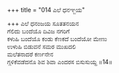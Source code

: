 +++
title = "014 ಎಲೆ ಧನಞ್ಜಯ"

+++
ಎಲೆ ಧನಂಜಯ ಸೂತತನಯನ  
ಗೆಲಿದು ಬಂದೆಯೊ ದಿವಿಜ ನಗರಿಗೆ  
ಕಳುಹಿ ಬಂದೆಯೊ ಕಂಡು ಕೆಣಕದೆ ಬಂದೆಯೋ ಮೇಣು  
ಉಳುಹಿ ಬಿಡುವನೆ ಸಮರ ಮುಖದಲಿ  
ಮಲೆತನಾದರೆ ಕರ್ಣನೇನ  
ಗ್ಗಳಿಕೆವಡೆದನೊ ಶಿವ ಶಿವಾ ಎಂದರಸ ಬಿಸುಸುಯ್ದ       ॥14॥